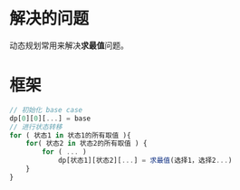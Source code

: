 <!--
 * @Author       : BigDgreen
 * @Date         : 2020-08-06 17:38:44
 * @LastEditors  : BigDgreen
 * @LastEditTime : 2020-08-06 17:43:08
 * @FilePath     : \leetcode\算法：动态规划\readme.md
-->
# 解决的问题
动态规划常用来解决**求最值**问题。

# 框架
```js
// 初始化 base case
dp[0][0][...] = base
// 进行状态转移
for ( 状态1 in 状态1的所有取值 ){
    for( 状态2 in 状态2的所有取值 ) {
        for ( ... )
            dp[状态1][状态2][...] = 求最值(选择1，选择2...)
    }
}
        
```